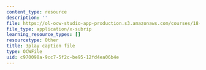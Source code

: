 ```yaml
---
content_type: resource
description: ''
file: https://ol-ocw-studio-app-production.s3.amazonaws.com/courses/18-01sc-single-variable-calculus-fall-2010/c970098a9cc75f2cbe9512fd4ea06b4e_wOHrNt9ScYs.vtt
file_type: application/x-subrip
learning_resource_types: []
resourcetype: Other
title: 3play caption file
type: OCWFile
uid: c970098a-9cc7-5f2c-be95-12fd4ea06b4e
---
```

